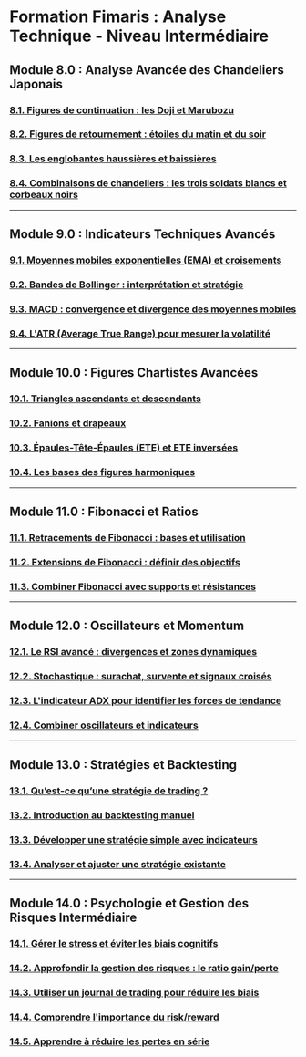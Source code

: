 
# Formation Fimaris : Analyse Technique - Niveau Intermédiaire

## Module 8.0 : Analyse Avancée des Chandeliers Japonais
### [8.1. Figures de continuation : les Doji et Marubozu](./module-8-chandeliers-japonais/8.1-doji-marubozu.md)
### [8.2. Figures de retournement : étoiles du matin et du soir](./module-8-chandeliers-japonais/8.2-etoiles-matin-soir.md)
### [8.3. Les englobantes haussières et baissières](./module-8-chandeliers-japonais/8.3-englobantes.md)
### [8.4. Combinaisons de chandeliers : les trois soldats blancs et corbeaux noirs](./module-8-chandeliers-japonais/8.4-soldats-blancs-corbeaux-noirs.md)

---

## Module 9.0 : Indicateurs Techniques Avancés
### [9.1. Moyennes mobiles exponentielles (EMA) et croisements](./module-9-indicateurs-avances/9.1-ema-croisements.md)
### [9.2. Bandes de Bollinger : interprétation et stratégie](./module-9-indicateurs-avances/9.2-bandes-bollinger.md)
### [9.3. MACD : convergence et divergence des moyennes mobiles](./module-9-indicateurs-avances/9.3-macd.md)
### [9.4. L'ATR (Average True Range) pour mesurer la volatilité](./module-9-indicateurs-avances/9.4-atr-volatilite.md)

---

## Module 10.0 : Figures Chartistes Avancées
### [10.1. Triangles ascendants et descendants](./module-10-figures-chartistes-avancees/10.1-triangles-ascendants-descendants.md)
### [10.2. Fanions et drapeaux](./module-10-figures-chartistes-avancees/10.2-fanions-drapeaux.md)
### [10.3. Épaules-Tête-Épaules (ETE) et ETE inversées](./module-10-figures-chartistes-avancees/10.3-ete-ete-inverse.md)
### [10.4. Les bases des figures harmoniques](./module-10-figures-chartistes-avancees/10.4-figures-harmoniques.md)

---

## Module 11.0 : Fibonacci et Ratios
### [11.1. Retracements de Fibonacci : bases et utilisation](./module-11-fibonacci/11.1-retracements-bases.md)
### [11.2. Extensions de Fibonacci : définir des objectifs](./module-11-fibonacci/11.2-extensions-objectifs.md)
### [11.3. Combiner Fibonacci avec supports et résistances](./module-11-fibonacci/11.3-combinaisons-fibonacci.md)

---

## Module 12.0 : Oscillateurs et Momentum
### [12.1. Le RSI avancé : divergences et zones dynamiques](./module-12-oscillateurs/12.1-rsi-avance.md)
### [12.2. Stochastique : surachat, survente et signaux croisés](./module-12-oscillateurs/12.2-stochastique.md)
### [12.3. L'indicateur ADX pour identifier les forces de tendance](./module-12-oscillateurs/12.3-adx-tendances.md)
### [12.4. Combiner oscillateurs et indicateurs](./module-12-oscillateurs/12.4-combinaisons-oscillateurs.md)

---

## Module 13.0 : Stratégies et Backtesting
### [13.1. Qu’est-ce qu’une stratégie de trading ?](./module-13-strategies/13.1-definition-strategie-trading.md)
### [13.2. Introduction au backtesting manuel](./module-13-strategies/13.2-backtesting-manuel.md)
### [13.3. Développer une stratégie simple avec indicateurs](./module-13-strategies/13.3-strategie-simple.md)
### [13.4. Analyser et ajuster une stratégie existante](./module-13-strategies/13.4-ajustement-strategie.md)

---

## Module 14.0 : Psychologie et Gestion des Risques Intermédiaire
### [14.1. Gérer le stress et éviter les biais cognitifs](./module-14-psychologie/14.1-stress-biais-cognitifs.md)
### [14.2. Approfondir la gestion des risques : le ratio gain/perte](./module-14-psychologie/14.2-ratio-gain-perte.md)
### [14.3. Utiliser un journal de trading pour réduire les biais](./module-14-psychologie/14.3-journal-trading-et-biais.md)
### [14.4. Comprendre l'importance du risk/reward](./module-14-psychologie/14.4-risk-reward.md)
### [14.5. Apprendre à réduire les pertes en série](./module-14-psychologie/14.5-reduction-pertes-serie.md)
